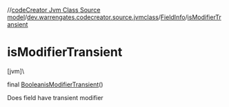 //[codeCreator Jvm Class Source model](../../../index.md)/[dev.warrengates.codecreator.source.jvmclass](../index.md)/[FieldInfo](index.md)/[isModifierTransient](is-modifier-transient.md)

# isModifierTransient

[jvm]\

final [Boolean](https://docs.oracle.com/javase/8/docs/api/java/lang/Boolean.html)[isModifierTransient](is-modifier-transient.md)()

Does field have transient modifier
